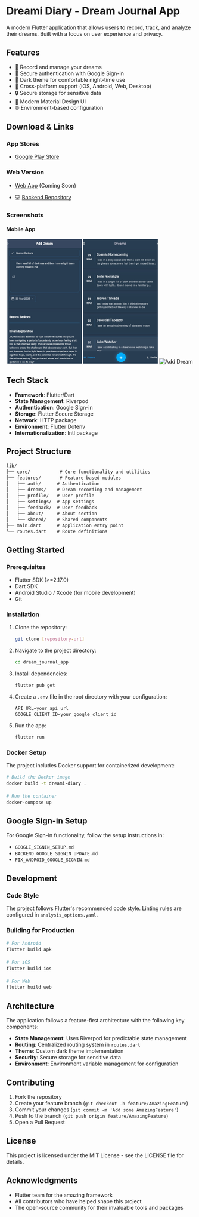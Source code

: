 # Dreami Diary - Dream Journal App

A modern Flutter application that allows users to record, track, and analyze their dreams. Built with a focus on user experience and privacy.

## Features

- 📝 Record and manage your dreams
- 🔐 Secure authentication with Google Sign-in
- 🌙 Dark theme for comfortable night-time use
- 📱 Cross-platform support (iOS, Android, Web, Desktop)
- 🔒 Secure storage for sensitive data
- 🎨 Modern Material Design UI
- 🌐 Environment-based configuration

## Download & Links

### App Stores

- [Google Play Store](https://play.google.com/store/apps/details?id=com.tinystars.dreamidiary)

### Web Version

- [Web App](https://dreamidiary.com) (Coming Soon)

- 💻 [Backend Repository](https://github.com/Syamgith/ai-dream-journal)

### Screenshots

#### Mobile App

<p align="center">
  <img src="pics/ss1.jpg" alt="Login" width="200"/>
  <img src="pics/ss3.jpg" alt="Dream List" width="200"/>
  <img src="pics/s22.jpg" alt="Add Dream" width="200"/>
</p>

## Tech Stack

- **Framework**: Flutter/Dart
- **State Management**: Riverpod
- **Authentication**: Google Sign-in
- **Storage**: Flutter Secure Storage
- **Network**: HTTP package
- **Environment**: Flutter Dotenv
- **Internationalization**: Intl package

## Project Structure

```
lib/
├── core/           # Core functionality and utilities
├── features/       # Feature-based modules
│   ├── auth/      # Authentication
│   ├── dreams/    # Dream recording and management
│   ├── profile/   # User profile
│   ├── settings/  # App settings
│   ├── feedback/  # User feedback
│   ├── about/     # About section
│   └── shared/    # Shared components
├── main.dart      # Application entry point
└── routes.dart    # Route definitions
```

## Getting Started

### Prerequisites

- Flutter SDK (>=2.17.0)
- Dart SDK
- Android Studio / Xcode (for mobile development)
- Git

### Installation

1. Clone the repository:

   ```bash
   git clone [repository-url]
   ```

2. Navigate to the project directory:

   ```bash
   cd dream_journal_app
   ```

3. Install dependencies:

   ```bash
   flutter pub get
   ```

4. Create a `.env` file in the root directory with your configuration:

   ```
   API_URL=your_api_url
   GOOGLE_CLIENT_ID=your_google_client_id
   ```

5. Run the app:
   ```bash
   flutter run
   ```

### Docker Setup

The project includes Docker support for containerized development:

```bash
# Build the Docker image
docker build -t dreami-diary .

# Run the container
docker-compose up
```

## Google Sign-in Setup

For Google Sign-in functionality, follow the setup instructions in:

- `GOOGLE_SIGNIN_SETUP.md`
- `BACKEND_GOOGLE_SIGNIN_UPDATE.md`
- `FIX_ANDROID_GOOGLE_SIGNIN.md`

## Development

### Code Style

The project follows Flutter's recommended code style. Linting rules are configured in `analysis_options.yaml`.

### Building for Production

```bash
# For Android
flutter build apk

# For iOS
flutter build ios

# For Web
flutter build web
```

## Architecture

The application follows a feature-first architecture with the following key components:

- **State Management**: Uses Riverpod for predictable state management
- **Routing**: Centralized routing system in `routes.dart`
- **Theme**: Custom dark theme implementation
- **Security**: Secure storage for sensitive data
- **Environment**: Environment variable management for configuration

## Contributing

1. Fork the repository
2. Create your feature branch (`git checkout -b feature/AmazingFeature`)
3. Commit your changes (`git commit -m 'Add some AmazingFeature'`)
4. Push to the branch (`git push origin feature/AmazingFeature`)
5. Open a Pull Request

## License

This project is licensed under the MIT License - see the LICENSE file for details.

## Acknowledgments

- Flutter team for the amazing framework
- All contributors who have helped shape this project
- The open-source community for their invaluable tools and packages
